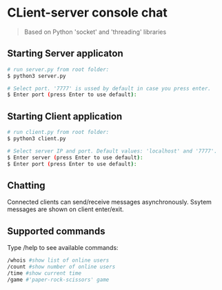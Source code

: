 # CLient-server console chat
> Based on Python 'socket' and 'threading' libraries

## Starting Server applicaton

``` bash
# run server.py from root folder:
$ python3 server.py

# Select port. '7777' is ussed by default in case you press enter.  
$ Enter port (press Enter to use default):
```

## Starting Client application

``` bash
# run client.py from root folder:
$ python3 client.py

# Select server IP and port. Default values: 'localhost' and '7777'.  
$ Enter server (press Enter to use default):
$ Enter port (press Enter to use default): 
```

## Chatting
Connected clients can send/receive messages asynchronously. Ssytem messages are shown on client enter/exit. 

## Supported commands
Type /help to see available commands:
``` bash
/whois #show list of online users
/count #show number of online users
/time #show current time
/game #'paper-rock-scissors' game
```
